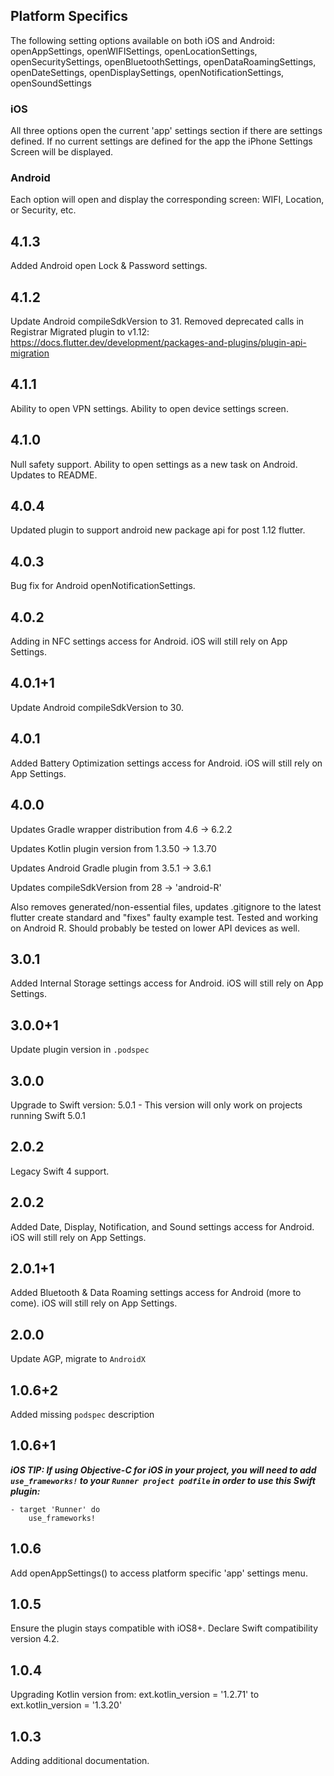 ## Platform Specifics
The following setting options available on both iOS and Android: openAppSettings, openWIFISettings, openLocationSettings, openSecuritySettings, openBluetoothSettings, openDataRoamingSettings, openDateSettings, openDisplaySettings, openNotificationSettings, openSoundSettings

### iOS
All three options open the current 'app' settings section if there are settings defined.  If no current settings are defined for the app the iPhone Settings Screen will be displayed.

### Android
Each option will open and display the corresponding screen: WIFI, Location, or Security, etc.

## 4.1.3
Added Android open Lock & Password settings.

## 4.1.2
Update Android compileSdkVersion to 31.
Removed deprecated calls in Registrar
Migrated plugin to v1.12: https://docs.flutter.dev/development/packages-and-plugins/plugin-api-migration

## 4.1.1
Ability to open VPN settings.
Ability to open device settings screen.

## 4.1.0
Null safety support.
Ability to open settings as a new task on Android.
Updates to README.

## 4.0.4
Updated plugin to support android new package api for post 1.12 flutter.

## 4.0.3
Bug fix for Android openNotificationSettings.

## 4.0.2
Adding in NFC settings access for Android. iOS will still rely on App Settings.

## 4.0.1+1
Update Android compileSdkVersion to 30.

## 4.0.1
Added Battery Optimization settings access for Android.  iOS will still rely on App Settings.

## 4.0.0
Updates Gradle wrapper distribution from 4.6 -> 6.2.2

Updates Kotlin plugin version from 1.3.50 -> 1.3.70

Updates Android Gradle plugin from 3.5.1 -> 3.6.1

Updates compileSdkVersion from 28 -> 'android-R'

Also removes generated/non-essential files, updates .gitignore to the latest flutter create standard and "fixes" faulty example test. Tested and working on Android R. Should probably be tested on lower API devices as well.

## 3.0.1
Added Internal Storage settings access for Android.  iOS will still rely on App Settings.

## 3.0.0+1
Update plugin version in `.podspec`

## 3.0.0
Upgrade to Swift version: 5.0.1 - This version will only work on projects running Swift 5.0.1

## 2.0.2
Legacy Swift 4 support.

## 2.0.2
Added Date, Display, Notification, and Sound settings access for Android.  iOS will still rely on App Settings.

## 2.0.1+1
Added Bluetooth & Data Roaming settings access for Android (more to come).  iOS will still rely on App Settings.

## 2.0.0
Update AGP, migrate to `AndroidX`

## 1.0.6+2
Added missing `podspec` description

## 1.0.6+1
  ***iOS TIP: If using Objective-C for iOS in your project, you will need to add `use_frameworks!` to your `Runner project podfile` in order to use this Swift plugin:***
    
    - target 'Runner' do
        use_frameworks!

## 1.0.6

Add openAppSettings() to access platform specific 'app' settings menu.

## 1.0.5

Ensure the plugin stays compatible with iOS8+.
Declare Swift compatibility version 4.2.

## 1.0.4

Upgrading Kotlin version from: ext.kotlin_version = '1.2.71' to ext.kotlin_version = '1.3.20'


## 1.0.3

Adding additional documentation.
